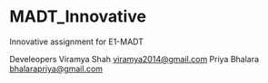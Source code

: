 # MADT_Innovative
Innovative assignment for E1-MADT

Develeopers
Viramya Shah viramya2014@gmail.com
Priya Bhalara bhalarapriya@gmail.com
